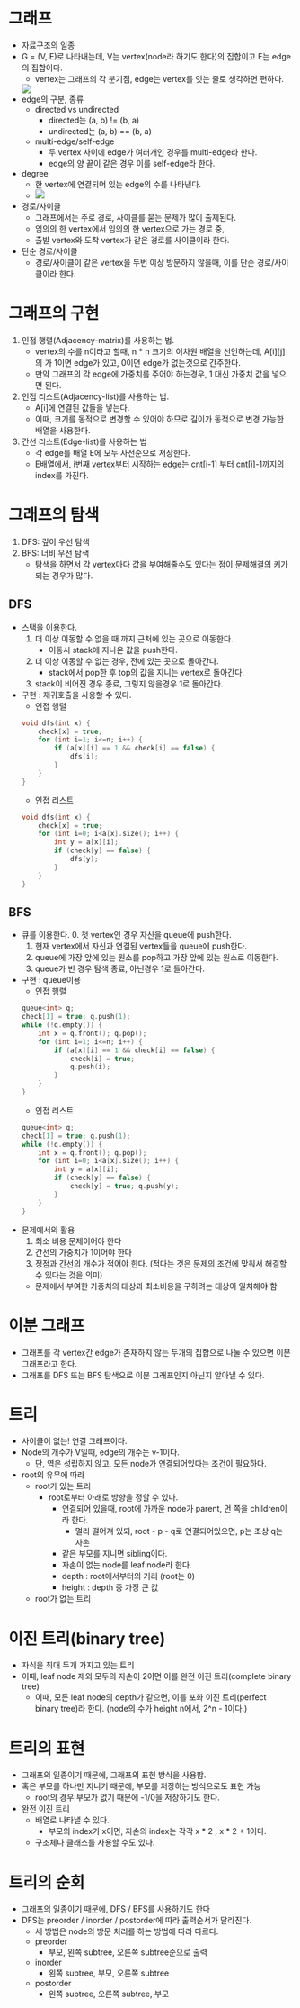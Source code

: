 그래프
====
* 자료구조의 일종
* G = (V, E)로 나타내는데, V는 vertex(node라 하기도 한다)의 집합이고 E는 edge의 집합이다.
    * vertex는 그래프의 각 분기점, edge는 vertex를 잇는 줄로 생각하면 편하다.
    <img src="img/graph/graph_notation.png"/>
* edge의 구분, 종류
    * directed vs undirected
        * directed는 (a, b) != (b, a)
        * undirected는 (a, b) == (b, a)
    * multi-edge/self-edge
        * 두 vertex 사이에 edge가 여러개인 경우를 multi-edge라 한다.
        * edge의 양 끝이 같은 경우 이를 self-edge라 한다.
* degree
    * 한 vertex에 연결되어 있는 edge의 수를 나타낸다.
    * <img src="img/graph/graph_degree.png"/>
* 경로/사이클
    * 그래프에서는 주로 경로, 사이클를 묻는 문제가 많이 출제된다.
    * 임의의 한 vertex에서 임의의 한 vertex으로 가는 경로 중,
    * 출발 vertex와 도착 vertex가 같은 경로를 사이클이라 한다.
* 단순 경로/사이클
    * 경로/사이클이 같은 vertex을 두번 이상 방문하지 않을때, 이를 단순 경로/사이클이라 한다.

그래프의 구현
====
1. 인접 행렬(Adjacency-matrix)를 사용하는 법.
    * vertex의 수를 n이라고 할때, n * n 크기의 이차원 배열을 선언하는데, A[i][j]의 가 1이면 edge가 있고, 0이면 edge가 없는것으로 간주한다.
    * 만약 그래프의 각 edge에 가중치를 주어야 하는경우, 1 대신 가중치 값을 넣으면 된다.
2. 인접 리스트(Adjacency-list)를 사용하는 법.
    * A[i]에 연결된 값들을 넣는다.
    * 이때, 크기를 동적으로 변경할 수 있어야 하므로 길이가 동적으로 변경 가능한 배열을 사용한다.
3. 간선 리스트(Edge-list)를 사용하는 법
    * 각 edge를 배열 E에 모두 사전순으로 저장한다.
    * E배열에서, i번째 vertex부터 시작하는 edge는 cnt[i-1] 부터 cnt[i]-1까지의 index를 가진다.

그래프의 탐색
====
1. DFS: 깊이 우선 탐색
2. BFS: 너비 우선 탐색
    * 탐색을 하면서 각 vertex마다 값을 부여해줄수도 있다는 점이 문제해결의 키가 되는 경우가 많다.

DFS
----
* 스택을 이용한다.
    1. 더 이상 이동할 수 없을 때 까지 근처에 있는 곳으로 이동한다.
        * 이동시 stack에 지나온 값을 push한다.
    2. 더 이상 이동할 수 없는 경우, 전에 있는 곳으로 돌아간다.
        * stack에서 pop한 후 top의 값을 지니는 vertex로 돌아간다.
    3. stack이 비어진 경우 종료, 그렇지 않을경우 1로 돌아간다.
* 구현 : 재귀호출을 사용할 수 있다.
    * 인접 행렬
    ```c++
    void dfs(int x) {
        check[x] = true;
        for (int i=1; i<=n; i++) {
            if (a[x][i] == 1 && check[i] == false) {
                dfs(i);
            }
        }
    }
    ```
    * 인접 리스트
    ```c++
    void dfs(int x) {
        check[x] = true;
        for (int i=0; i<a[x].size(); i++) {
            int y = a[x][i];
            if (check[y] == false) {
                dfs(y);
            }
        }
    }
    ```

BFS
----
* 큐를 이용한다.
    0. 첫 vertex인 경우 자신을 queue에 push한다.
    1. 현재 vertex에서 자신과 연결된 vertex들을 queue에 push한다.
    2. queue에 가장 앞에 있는 원소를 pop하고 가장 앞에 있는 원소로 이동한다.
    3. queue가 빈 경우 탐색 종료, 아닌경우 1로 돌아간다.
* 구현 : queue이용
    * 인접 행렬
    ```c++
    queue<int> q;
    check[1] = true; q.push(1);
    while (!q.empty()) {
        int x = q.front(); q.pop();
        for (int i=1; i<=n; i++) {
            if (a[x][i] == 1 && check[i] == false) {
                check[i] = true;
                q.push(i);
            }
        }
    }
    ```
    * 인접 리스트
    ```c++
    queue<int> q;
    check[1] = true; q.push(1);
    while (!q.empty()) {
        int x = q.front(); q.pop();
        for (int i=0; i<a[x].size(); i++) {
            int y = a[x][i];
            if (check[y] == false) {
                check[y] = true; q.push(y);
            }
        }
    }
    ```
* 문제에서의 활용
    1. 최소 비용 문제이어야 한다
    2. 간선의 가중치가 1이어야 한다
    3. 정점과 간선의 개수가 적어야 한다. (적다는 것은 문제의 조건에 맞춰서 해결할 수 있다는 것을 의미)
    - 문제에서 부여한 가중치의 대상과 최소비용을 구하려는 대상이 일치해야 함

이분 그래프
====
* 그래프를 각 vertex간 edge가 존재하지 않는 두개의 집합으로 나눌 수 있으면 이분그래프라고 한다.
* 그래프를 DFS 또는 BFS 탐색으로 이분 그래프인지 아닌지 알아낼 수 있다.

트리
====
* 사이클이 없는! 연결 그래프이다.
* Node의 개수가 V일때, edge의 개수는 v-1이다.
    * 단, 역은 성립하지 않고, 모든 node가 연결되어있다는 조건이 필요하다.
* root의 유무에 따라
    * root가 있는 트리
        * root로부터 아래로 방향을 정할 수 있다.
            * 연결되어 있을때, root에 가까운 node가 parent, 먼 쪽을 children이라 한다.
                * 멀리 떨어져 있되, root - p - q로 연결되어있으면, p는 조상 q는 자손 
            * 같은 부모를 지니면 sibling이다.
            * 자손이 없는 node를 leaf node라 한다.
            * depth : root에서부터의 거리 (root는 0)
            * height : depth 중 가장 큰 값
    * root가 없는 트리

이진 트리(binary tree)
====
* 자식을 최대 두개 가지고 있는 트리
* 이때, leaf node 제외 모두의 자손이 2이면 이를 완전 이진 트리(complete binary tree)
    * 이때, 모든 leaf node의 depth가 같으면, 이를 포화 이진 트리(perfect binary tree)라 한다. (node의 수가 height n에서, 2^n - 1이다.)

트리의 표현
====
* 그래프의 일종이기 때문에, 그래프의 표현 방식을 사용함.
* 혹은 부모를 하나만 지니기 때문에, 부모를 저장하는 방식으로도 표현 가능
    * root의 경우 부모가 없기 때문에 -1/0을 저장하기도 한다.
* 완전 이진 트리
    * 배열로 나타낼 수 있다.
        * 부모의 index가 x이면, 자손의 index는 각각 x * 2 , x * 2 + 1이다.
    * 구조체나 클래스를 사용할 수도 있다.

트리의 순회
====
* 그래프의 일종이기 때문에, DFS / BFS를 사용하기도 한다
* DFS는 preorder / inorder / postorder에 따라 출력순서가 달라진다.
    * 세 방법은 node의 방문 처리를 하는 방법에 따라 다르다.
    * preorder
        * 부모, 왼쪽 subtree, 오른쪽 subtree순으로 출력
    * inorder
        * 왼쪽 subtree, 부모, 오른쪽 subtree
    * postorder
        * 왼쪽 subtree, 오른쪽 subtree, 부모